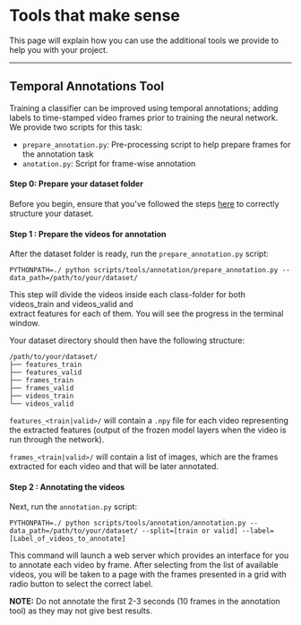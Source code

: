# Tools that make sense

This page will explain how you can use the additional tools we provide to help you with 
your project. 

---

## Temporal Annotations Tool

Training a classifier can be improved using temporal annotations; adding labels to time-stamped 
video frames prior to training the neural network. We provide two scripts for this task:
- `prepare_annotation.py`: Pre-processing script to help prepare frames for the annotation task
- `anotation.py`: Script for frame-wise annotation

#### Step 0: Prepare your dataset folder
Before you begin, ensure that you've followed the steps [here](https://github.com/TwentyBN/sense/tree/master#build-your-own-classifier) 
to correctly structure your dataset.

#### Step 1 : Prepare the videos for annotation

After the dataset folder is ready, run the `prepare_annotation.py` script:

```commandline
PYTHONPATH=./ python scripts/tools/annotation/prepare_annotation.py --data_path=/path/to/your/dataset/
```

This step will divide the videos inside each class-folder for both videos_train and videos_valid and  
extract features for each of them. You will see the progress in the terminal window.

Your dataset directory should then have the following structure:
```
/path/to/your/dataset/
├── features_train
├── features_valid
├── frames_train
├── frames_valid
├── videos_train
└── videos_valid
```

`features_<train|valid>/` will contain a `.npy` file for each video representing the extracted 
features (output of the frozen model layers when the video is run through the network).

`frames_<train|valid>/` will contain a list of images, which are the frames extracted for each video
and that will be later annotated.

#### Step 2 : Annotating the videos

Next, run the `annotation.py` script:

```commandline
PYTHONPATH=./ python scripts/tools/annotation/annotation.py --data_path=/path/to/your/dataset/ --split=[train or valid] --label=[Label_of_videos_to_annotate]
```

This command will launch a web server which provides an interface for you to annotate each video by 
frame. After selecting from the list of available videos, you will be taken to a page with the 
frames presented in a grid with radio button to select the correct label.

**NOTE:** Do not annotate the first 2-3 seconds (10 frames in the annotation tool) as they may not give best results.
